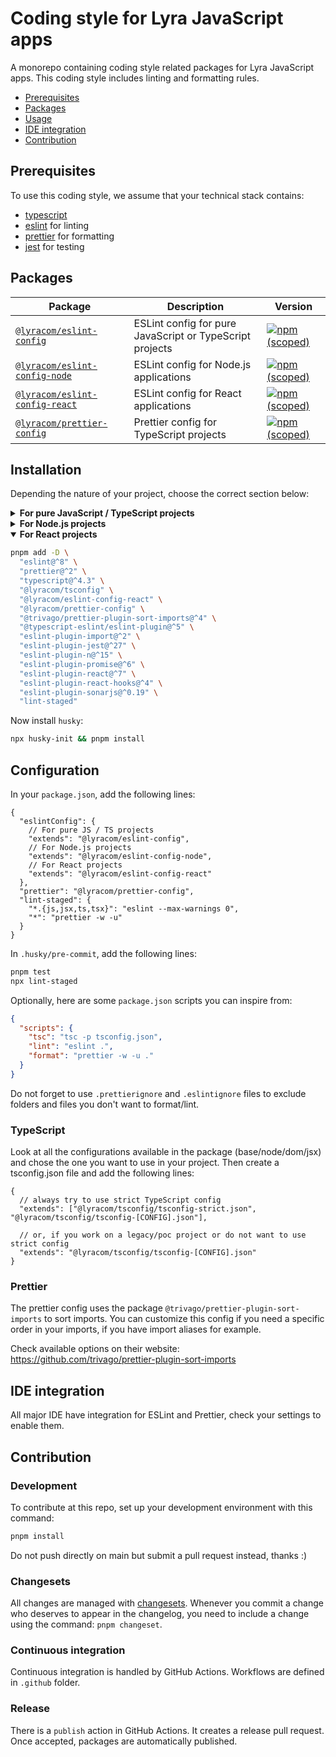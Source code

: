# Coding style for Lyra JavaScript apps

A monorepo containing coding style related packages for Lyra JavaScript apps.
This coding style includes linting and formatting rules.

- [Prerequisites](#prerequisites)
- [Packages](#packages)
- [Usage](#usage)
- [IDE integration](#ide-integration)
- [Contribution](#contribution)

## Prerequisites

To use this coding style, we assume that your technical stack contains:

- [typescript](https://www.typescriptlang.org/)
- [eslint](https://eslint.org/) for linting
- [prettier](https://prettier.io/) for formatting
- [jest](https://jestjs.io/) for testing

## Packages

| Package                                                         | Description                                              | Version                                                                                                                                  |
| --------------------------------------------------------------- | -------------------------------------------------------- | ---------------------------------------------------------------------------------------------------------------------------------------- |
| [`@lyracom/eslint-config`](/packages/eslint-config)             | ESLint config for pure JavaScript or TypeScript projects | [![npm (scoped)](https://img.shields.io/npm/v/@lyracom/eslint-config)](https://www.npmjs.com/package/@lyracom/eslint-config)             |
| [`@lyracom/eslint-config-node`](/packages/eslint-config-node)   | ESLint config for Node.js applications                   | [![npm (scoped)](https://img.shields.io/npm/v/@lyracom/eslint-config-node)](https://www.npmjs.com/package/@lyracom/eslint-config-node)   |
| [`@lyracom/eslint-config-react`](/packages/eslint-config-react) | ESLint config for React applications                     | [![npm (scoped)](https://img.shields.io/npm/v/@lyracom/eslint-config-react)](https://www.npmjs.com/package/@lyracom/eslint-config-react) |
| [`@lyracom/prettier-config`](/packages/prettier-config)         | Prettier config for TypeScript projects                  | [![npm (scoped)](https://img.shields.io/npm/v/@lyracom/prettier-config)](https://www.npmjs.com/package/@lyracom/prettier-config)         |

## Installation

Depending the nature of your project, choose the correct section below:

<details>
<summary><b>For pure JavaScript / TypeScript projects</b></summary>

```sh
pnpm add -D \
  "eslint@^8" \
  "prettier@^2" \
  "typescript@^4.3" \
  "@lyracom/tsconfig" \
  "@lyracom/eslint-config" \
  "@lyracom/prettier-config" \
  "@trivago/prettier-plugin-sort-imports@^4" \
  "@typescript-eslint/eslint-plugin@^5" \
  "eslint-plugin-import@^2" \
  "eslint-plugin-jest@^27" \
  "eslint-plugin-n@^15" \
  "eslint-plugin-promise@^6" \
  "eslint-plugin-sonarjs@^0.19" \
  "lint-staged"
```

</details>

<details>
<summary><b>For Node.js projects</b></summary>

```sh
pnpm add -D \
  "eslint@^8" \
  "prettier@^2" \
  "typescript@^4.3" \
  "@lyracom/tsconfig" \
  "@lyracom/eslint-config-node" \
  "@lyracom/prettier-config" \
  "@trivago/prettier-plugin-sort-imports@^4" \
  "@typescript-eslint/eslint-plugin@^5" \
  "eslint-plugin-import@^2" \
  "eslint-plugin-jest@^27" \
  "eslint-plugin-n@^15" \
  "eslint-plugin-promise@^6" \
  "eslint-plugin-sonarjs@^0.19" \
  "lint-staged"
```

</details>

<details open>
<summary><b>For React projects</b></summary>

```sh
pnpm add -D \
  "eslint@^8" \
  "prettier@^2" \
  "typescript@^4.3" \
  "@lyracom/tsconfig" \
  "@lyracom/eslint-config-react" \
  "@lyracom/prettier-config" \
  "@trivago/prettier-plugin-sort-imports@^4" \
  "@typescript-eslint/eslint-plugin@^5" \
  "eslint-plugin-import@^2" \
  "eslint-plugin-jest@^27" \
  "eslint-plugin-n@^15" \
  "eslint-plugin-promise@^6" \
  "eslint-plugin-react@^7" \
  "eslint-plugin-react-hooks@^4" \
  "eslint-plugin-sonarjs@^0.19" \
  "lint-staged"
```

</details>

Now install `husky`:

```sh
npx husky-init && pnpm install
```

## Configuration

In your `package.json`, add the following lines:

```jsonc
{
  "eslintConfig": {
    // For pure JS / TS projects
    "extends": "@lyracom/eslint-config",
    // For Node.js projects
    "extends": "@lyracom/eslint-config-node",
    // For React projects
    "extends": "@lyracom/eslint-config-react"
  },
  "prettier": "@lyracom/prettier-config",
  "lint-staged": {
    "*.{js,jsx,ts,tsx}": "eslint --max-warnings 0",
    "*": "prettier -w -u"
  }
}
```

In `.husky/pre-commit`, add the following lines:

```sh
pnpm test
npx lint-staged
```

Optionally, here are some `package.json` scripts you can inspire from:

```json
{
  "scripts": {
    "tsc": "tsc -p tsconfig.json",
    "lint": "eslint .",
    "format": "prettier -w -u ."
  }
}
```

Do not forget to use `.prettierignore` and `.eslintignore` files to exclude folders and files you don't want to format/lint.

### TypeScript

Look at all the configurations available in the package (base/node/dom/jsx) and chose the one you want to use in your project. Then create a tsconfig.json file and add the following lines:

```jsonc
{
  // always try to use strict TypeScript config
  "extends": ["@lyracom/tsconfig/tsconfig-strict.json", "@lyracom/tsconfig/tsconfig-[CONFIG].json"],

  // or, if you work on a legacy/poc project or do not want to use strict config
  "extends": "@lyracom/tsconfig/tsconfig-[CONFIG].json"
}
```

### Prettier

The prettier config uses the package `@trivago/prettier-plugin-sort-imports` to sort imports. You can customize this config if you need a specific order in your imports, if you have import aliases for example.

Check available options on their website: https://github.com/trivago/prettier-plugin-sort-imports

## IDE integration

All major IDE have integration for ESLint and Prettier, check your settings to enable them.

## Contribution

### Development

To contribute at this repo, set up your development environment with this command:

```sh
pnpm install
```

Do not push directly on main but submit a pull request instead, thanks :)

### Changesets

All changes are managed with [changesets](https://github.com/changesets/changesets). Whenever you commit a change who deserves to appear in the changelog, you need to include a change using the command: `pnpm changeset`.

### Continuous integration

Continuous integration is handled by GitHub Actions. Workflows are defined in `.github` folder.

### Release

There is a `publish` action in GitHub Actions. It creates a release pull request. Once accepted, packages are automatically published.
